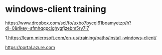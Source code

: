 # windows-client training

https://www.dropbox.com/scl/fo/uxbo7bycql61boamyetzp/h?dl=0&rlkey=sfmhqqpcighygfjzebm5ry7i7

1.https://learn.microsoft.com/en-us/training/paths/install-windows-client/

https://portal.azure.com
